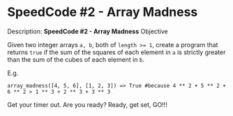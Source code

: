 # SpeedCode #2 - Array Madness
Description:
**SpeedCode #2 - Array Madness**
Objective

Given two integer arrays ```a, b```, both of ```length >= 1```, create a program that returns ```true``` if the sum of the squares of each element in ```a``` is strictly greater than the sum of the cubes of each element in ```b```.

E.g.

```array_madness([4, 5, 6], [1, 2, 3]) => True #because 4 ** 2 + 5 ** 2 + 6 ** 2 > 1 ** 3 + 2 ** 3 + 3 ** 3```

Get your timer out. Are you ready? Ready, get set, GO!!!
